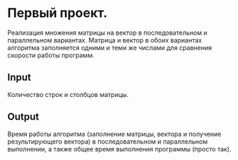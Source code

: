 # Первый проект.
Реализация множения матрицы на вектор в последовательном и параллельном вариантах.
Матрица и вектор в обоих вариантах алгоритма заполняется одними и теми же числами для сравнения скорости работы программ.
## Input
Количество строк и столбцов матрицы.
## Output
Время работы алгоритма (заполнение матрицы, вектора и получение результирующего вектора) в последовательном и параллельном выполнении, а также общее время выполнения программы (просто так).
